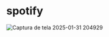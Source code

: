 # spotify
![Captura de tela 2025-01-31 204929](https://github.com/user-attachments/assets/70f8ce9c-683a-4f96-a43c-8ddf68a4f257)
